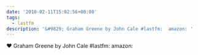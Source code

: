 ```yaml
---
date: '2010-02-11T15:02:56+00:00'
tags:
  - lastfm
description: '&#9829; Graham Greene by John Cale #lastfm:  amazon: '
---
```

&#9829; Graham Greene by John Cale #lastfm:  amazon: 
